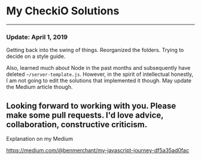 # My CheckiO Solutions

------------------
### Update: April 1, 2019

Getting back into the swing of things. Reorganized the folders. Trying to decide on a style guide.

Also, learned much about Node in the past months and subsequently have deleted `~/server-template.js`. However, in the spirit of intellectual honestly, I am not going to edit the solutions that implemented it though. May update the Medium article though.

Looking forward to working with you. Please make some pull requests. I'd love advice, collaboration, constructive criticism.
-------------------
Explanation on my Medium

https://medium.com/@benmerchant/my-javascript-journey-df5a35ad0fac
